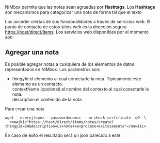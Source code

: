 NiMbox permite que las notas sean agruadas por **Hashtags**. Los
**Hashtags** son mecanismos para categorizar una nota de forma tal que
el texto

Los acceder ciertas de sus funcionalidades a través de servicios web. El
punto de contacto de estos sitios web es la dirección segura
<https://host/direct/items>. Los servicios web disponibles por el
momento son:

## Agregar una nota

Es posible agregar notas a cualquiera de los elementos de datos
representados en NiMbox. Los parámetros son:

  - thingyId:el elemento al cual conectarle la nota. Típicamente este
    elemento es un contacto.  
    contextName (opcional):el nombre del contexto al cual conectarle la
    nota.  
    description:el contenido de la nota.

Para crear una nota

    wget --user=jlopez --password=comic --no-check-certificate -qO- \
      <nowiki>"https://host/direct/items/notes/create?thingyId=24&description=La+nota+se+proceso+exitosamente"</nowiki>

En caso de éxito el resultado será un json parecido a este:
